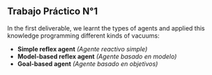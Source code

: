 ## Trabajo Práctico N°1

In the first deliverable, we learnt the types of agents and applied this knowledge programming different kinds of vacuums:

- **Simple reflex agent** _(Agente reactivo simple)_
- **Model-based reflex agent** _(Agente basado en modelo)_
- **Goal-based agent** _(Agente basado en objetivos)_